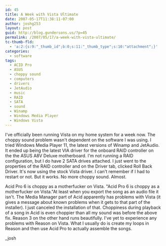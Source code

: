 ```yaml
---
id: 45
title: A Week with Vista Ultimate
date: 2007-05-17T11:38:11-07:00
author: joshg253
layout: post
guid: http://blog.gundersons.us/?p=45
permalink: /2007/05/17/a-week-with-vista-ultimate/
tc-thumb-fld:
  - 'a:2:{s:9:"_thumb_id";b:0;s:11:"_thumb_type";s:10:"attachment";}'
categories:
  - software
tags:
  - ACID Pro
  - ASUS
  - choppy sound
  - computers
  - drivers
  - JetAudio
  - music
  - RAID
  - SATA
  - sound
  - Winamp
  - Windows Media Player
  - Windows Vista
---
```

I've officially been running Vista on my home system for a week now. The choppy sound problem wasn't dependent on the software I was using. I tried Windows Media Player 11, the latest versions of Winamp and JetAudio. It ended up being the latest VIA driver for the onboard RAID controller on the the ASUS A8V Deluxe motherboard. I'm not running a RAID configuration, but I do have 2 SATA drives attached. I just went to the properties of the RAID controller and on the Driver tab, clicked Roll Back Driver. It's now using the stock Vista driver. I can't remember if I had to restart or not. But it works. No more choppy sound. Almost.

Acid Pro 6 is choppy as a motherfucker on Vista. "Acid Pro 6 is choppy as a motherfucker on Vista."At least when you export the song as an audio file it isn't. The Media Manager part of Acid apparently has problems with Vista (it gives a message about known problems when it gets to that part of the installer). I just canceled the installation of that. Choppiness during playback of a song in Acid is even choppier than all my sound was before the above fix. Reason 3 on the other hand runs beautifully. I've yet to experience any problems with Reason on Vista. What I usually do is create my loops in Reason and then use Acid Pro to actually assemble the songs.

_josh